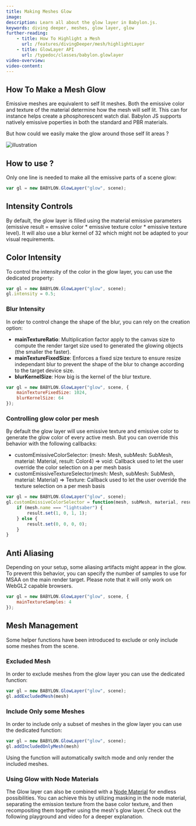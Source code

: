 ```yaml
---
title: Making Meshes Glow
image: 
description: Learn all about the glow layer in Babylon.js.
keywords: diving deeper, meshes, glow layer, glow
further-reading:
    - title: How To Highlight a Mesh
      url: /features/divingDeeper/mesh/highlightLayer
    - title: GlowLayer API
      url: /typedoc/classes/babylon.glowlayer
video-overview:
video-content:
---
```


## How To Make a Mesh Glow

Emissive meshes are equivalent to self lit meshes. Both the emissive color and texture of the material determine how the mesh will self lit. This can for instance helps create a phosphorescent watch dial. Babylon JS supports natively emissive poperties in both the standard and PBR materials.

But how could we easily make the glow around those self lit areas ?

![illustration](/img/how_to/glow-layer/introduction.jpg)

## How to use ?

Only one line is needed to make all the emissive parts of a scene glow:

```javascript
var gl = new BABYLON.GlowLayer("glow", scene);
```

<Playground id="#LRFB2D#1" title="Glow Layer Example" description="Simple example of using the glow layer."/>

## Intensity Controls

By default, the glow layer is filled using the material emissive parameters (emissive result = emssive color * emissive texture color * emissive texture level). It will also use a blur kernel of 32 which might not be adapted to your visual requirements.

## Color Intensity

To control the intensity of the color in the glow layer, you can use the dedicated property:

```javascript
var gl = new BABYLON.GlowLayer("glow", scene);
gl.intensity = 0.5;
```

<Playground id="#LRFB2D#2" title="Glow Layer Color Intensity" description="Simple example of using the glow layer with color intensity."/>

### Blur Intensity

In order to control change the shape of the blur, you can rely on the creation option:

* **mainTextureRatio**: Multiplication factor apply to the canvas size to compute the render target size used to generated the glowing objects (the smaller the faster).
* **mainTextureFixedSize**: Enforces a fixed size texture to ensure resize independant blur to prevent the shape of the blur to change according to the target device size.
* **blurKernelSize**: How big is the kernel of the blur texture.

```javascript
var gl = new BABYLON.GlowLayer("glow", scene, { 
    mainTextureFixedSize: 1024,
    blurKernelSize: 64
});
```

<Playground id="#LRFB2D#3" title="Glow Layer Blur Intensity" description="Simple example of using the glow layer with blur intensity."/>

### Controlling glow color per mesh
By default the glow layer will use emissive texture and emissive color to generate the glow color of every active mesh.
But you can override this behavior with the following callbacks:

* customEmissiveColorSelector: (mesh: Mesh, subMesh: SubMesh, material: Material, result: Color4) => void: Callback used to let the user override the color selection on a per mesh basis
* customEmissiveTextureSelector(mesh: Mesh, subMesh: SubMesh, material: Material) => Texture: Callback used to let the user override the texture selection on a per mesh basis

```javascript
var gl = new BABYLON.GlowLayer("glow", scene);
gl.customEmissiveColorSelector = function(mesh, subMesh, material, result) {
    if (mesh.name === "lightsaber") {
        result.set(1, 0, 1, 1);
    } else {
        result.set(0, 0, 0, 0);
    }
}
```

## Anti Aliasing

Depending on your setup, some aliasing artifacts might appear in the glow. To prevent this behavior, you can specify the number of samples to use for MSAA on the main render target. Please note that it will only work on WebGL2 capable browsers.

```javascript
var gl = new BABYLON.GlowLayer("glow", scene, { 
    mainTextureSamples: 4 
});
```

<Playground id="#LRFB2D#4" title="Glow Layer Anti Aliasing" description="Simple example of using the glow layer with anti aliasing."/>

## Mesh Management

Some helper functions have been introduced to exclude or only include some meshes from the scene. 

### Excluded Mesh

In order to exclude meshes from the glow layer you can use the dedicated function:

```javascript
var gl = new BABYLON.GlowLayer("glow", scene);
gl.addExcludedMesh(mesh)
```

<Playground id="#LRFB2D#29" title="Excluding Meshes From The Glow Layer" description="Simple example of excluding meshes from the glow layer."/>

### Include Only some Meshes

In order to include only a subset of meshes in the glow layer you can use the dedicated function:

```javascript
var gl = new BABYLON.GlowLayer("glow", scene);
gl.addIncludedOnlyMesh(mesh)
```

Using the function will automatically switch mode and only render the included meshes.

<Playground id="#LRFB2D#30" title="Including Specific Meshes In The Glow Layer" description="Simple example of including specific meshes in the glow layer."/>

### Using Glow with Node Materials

The Glow layer can also be combined with a [Node Material](/features/divingDeeper/materials/node_material/nodeMaterial) for endless possibilities. You can achieve this by utilizing masking in the node material, separating the emission texture from the base color texture, and then recompositing them together using the mesh's glow layer. Check out the following playground and video for a deeper explanation.

<Playground id="#7QCYPB" title="Using Glow Layer with Node Materials" description="Simple example of using a mesh's glow layer with a node material."/>

<Youtube id="5ZuM-WLqEPQ"/>